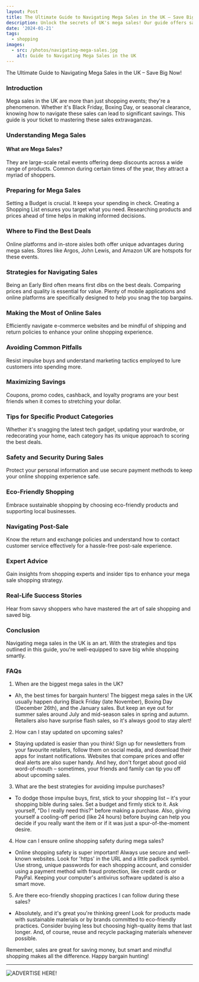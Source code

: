 ```yaml
---
layout: Post
title: The Ultimate Guide to Navigating Mega Sales in the UK – Save Big Now!
description: Unlock the secrets of UK's mega sales! Our guide offers savvy tips to find the best deals and save like never before. Start your saving journey today!
date: '2024-01-21'
tags:
  - shopping
images:
  - src: /photos/navigating-mega-sales.jpg
    alt: Guide to Navigating Mega Sales in the UK
---
```

The Ultimate Guide to Navigating Mega Sales in the UK – Save Big Now!
### Introduction
Mega sales in the UK are more than just shopping events; they're a phenomenon. Whether it's Black Friday, Boxing Day, or seasonal clearance, knowing how to navigate these sales can lead to significant savings. This guide is your ticket to mastering these sales extravaganzas.
### Understanding Mega Sales
#### What are Mega Sales? 
They are large-scale retail events offering deep discounts across a wide range of products. Common during certain times of the year, they attract a myriad of shoppers.
### Preparing for Mega Sales
Setting a Budget is crucial. It keeps your spending in check. Creating a Shopping List ensures you target what you need. Researching products and prices ahead of time helps in making informed decisions.
### Where to Find the Best Deals
Online platforms and in-store aisles both offer unique advantages during mega sales. Stores like Argos, John Lewis, and Amazon UK are hotspots for these events.
### Strategies for Navigating Sales
Being an Early Bird often means first dibs on the best deals. Comparing prices and quality is essential for value. Plenty of mobile applications and online platforms are specifically designed to help you snag the top bargains.
### Making the Most of Online Sales
Efficiently navigate e-commerce websites and be mindful of shipping and return policies to enhance your online shopping experience.
### Avoiding Common Pitfalls
Resist impulse buys and understand marketing tactics employed to lure customers into spending more.
### Maximizing Savings
Coupons, promo codes, cashback, and loyalty programs are your best friends when it comes to stretching your dollar.
### Tips for Specific Product Categories
Whether it's snagging the latest tech gadget, updating your wardrobe, or redecorating your home, each category has its unique approach to scoring the best deals.
### Safety and Security During Sales
Protect your personal information and use secure payment methods to keep your online shopping experience safe.
### Eco-Friendly Shopping
Embrace sustainable shopping by choosing eco-friendly products and supporting local businesses.
### Navigating Post-Sale
Know the return and exchange policies and understand how to contact customer service effectively for a hassle-free post-sale experience.
### Expert Advice
Gain insights from shopping experts and insider tips to enhance your mega sale shopping strategy.
### Real-Life Success Stories
Hear from savvy shoppers who have mastered the art of sale shopping and saved big.
### Conclusion
Navigating mega sales in the UK is an art. With the strategies and tips outlined in this guide, you're well-equipped to save big while shopping smartly.
### FAQs
1.	When are the biggest mega sales in the UK? 
* Ah, the best times for bargain hunters! The biggest mega sales in the UK usually happen during Black Friday (late November), Boxing Day (December 26th), and the January sales. But keep an eye out for summer sales around July and mid-season sales in spring and autumn. Retailers also have surprise flash sales, so it's always good to stay alert!
2.	How can I stay updated on upcoming sales? 
* Staying updated is easier than you think! Sign up for newsletters from your favourite retailers, follow them on social media, and download their apps for instant notifications. Websites that compare prices and offer deal alerts are also super handy. And hey, don't forget about good old word-of-mouth – sometimes, your friends and family can tip you off about upcoming sales.
3.	What are the best strategies for avoiding impulse purchases? 
* To dodge those impulse buys, first, stick to your shopping list – it's your shopping bible during sales. Set a budget and firmly stick to it. Ask yourself, "Do I really need this?" before making a purchase. Also, giving yourself a cooling-off period (like 24 hours) before buying can help you decide if you really want the item or if it was just a spur-of-the-moment desire.
4.	How can I ensure online shopping safety during mega sales? 
* Online shopping safety is super important! Always use secure and well-known websites. Look for 'https' in the URL and a little padlock symbol. Use strong, unique passwords for each shopping account, and consider using a payment method with fraud protection, like credit cards or PayPal. Keeping your computer's antivirus software updated is also a smart move.
5.	Are there eco-friendly shopping practices I can follow during these sales? 
* Absolutely, and it's great you're thinking green! Look for products made with sustainable materials or by brands committed to eco-friendly practices. Consider buying less but choosing high-quality items that last longer.  And, of course, reuse and recycle packaging materials whenever possible.

Remember, sales are great for saving money, but smart and mindful shopping makes all the difference. Happy bargain hunting!


<TipJar />

---

![ADVERTISE HERE!](/photos/anytime-money-savers-one.gif "Team meeting")

